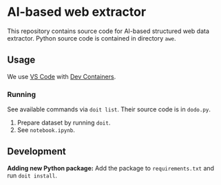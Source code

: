 # AI-based web extractor

This repository contains source code for AI-based structured web data extractor.
Python source code is contained in directory `awe`.

## Usage

We use [VS Code](https://code.visualstudio.com/) with [Dev
Containers](https://code.visualstudio.com/docs/remote/containers).

### Running

See available commands via `doit list`. Their source code is in `dodo.py`.

1. Prepare dataset by running `doit`.
2. See `notebook.ipynb`.

## Development

**Adding new Python package:** Add the package to `requirements.txt` and run
`doit install`.
